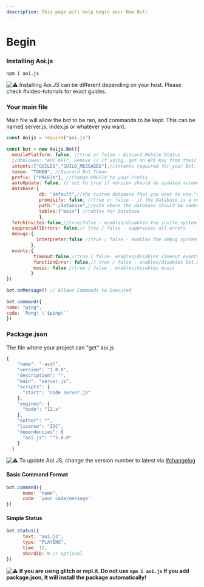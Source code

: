 ```yaml
---
description: This page will help begin your New Bot!
---
```


# Begin

###  **Installing Aoi.js**

```text
npm i aoi.js
```

 ![:warning:](https://canary.discord.com/assets/289673858e06dfa2e0e3a7ee610c3a30.svg) Installing Aoi.JS can be different depending on your host. Please check \#video-tutorials for exact guides. 

### **Your main file** 

Main file will allow the bot to be ran, and commands to be kept. This can be named server.js, index.js or whatever you want.

```js
const Aoijs = require("aoi.js")
 
const bot = new Aoijs.Bot({
  mobilePlatform: false, //true or false - Discord Mobile Status
  //dbhToken: "API KEY", Remove // if using, get an API Key from their Server
  intents:["GUILDS","GUILD_MESSAGES"],//intents required for your Bot. "all" For enabling all intents. (This is required)
  token: "TOKEN", //Discord Bot Token
  prefix: ["PREFIX"], //Change PREFIX to your Prefix
  autoUpdate: false, // set to true if version should be updated automatically after a package update
  database:{
            db: "default",//the custom database that you want to use,"default" for dbdjsdb
            promisify: false, //true or false - if the Database is a non-promised db ,set it to true or else false
            path:"./database",//path where the database should be added
            tables:["main"] //tables for Database
            },
  fetchInvites:false,//true/false - enables/disables the invite system
  suppressAllErrors: false,// true / false - suppresses all errors 
  debugs:{
           interpreter:false //true / false - enables the debug system of interpreter. (ram spike and cpu spikes might happen) (advice to use it only for beta testing) 
         },
  events:{
          timeout:false,//true / false- enables/disables Timeout events (bot.timeoutCommand and bot.pulseCommand)
          functionError: false,// true / false - enables/disables bot.onFunctionError callback
          music: false //true / false - enables/disables music 
         }
})
 
bot.onMessage() // Allows Commands to Executed
 
bot.command({
name: "ping", 
code: `Pong! \`$ping\`` 
})
```

###  P**ackage.json** 

The file where your project can "get" aoi.js

```javascript
{
    "name": "-asdf",
    "version": "1.0.0",
    "description": "",
    "main": "server.js",
    "scripts": {
      "start": "node server.js"
    },
    "engines": {
      "node": "12.x"
    },
    "author": "",
    "license": "ISC",
    "dependencies": {
      "aoi.js": "^5.0.0"
    }
  }
```

 ![:warning:](https://canary.discord.com/assets/289673858e06dfa2e0e3a7ee610c3a30.svg) To update Aoi.JS, change the version number to latest via [\#changelog ](https://discord.gg/TbvJSCsM7X)

#### **Basic Command Format**

```javascript
bot.command({
      name: "name",
      code: `your code/message`
})
```

####  **Simple Status**

```javascript
bot.status({
      text: "aoi.js",
      type: "PLAYING",
      time: 12,
      shardID: 0 // optional
})
```

 ![:warning:](https://canary.discord.com/assets/289673858e06dfa2e0e3a7ee610c3a30.svg) **If you are using glitch or repl.it. Do not use `npm i aoi.js` If you add package.json, It will install the package automatically!**

